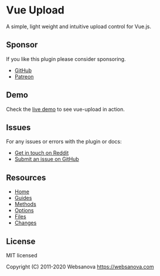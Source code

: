 # Vue Upload

A simple, light weight and intuitive upload control for Vue.js.


## Sponsor

If you like this plugin please consider sponsoring.

* [GitHub](https://github.com/sponsors/websanova)
* [Patreon](https://patreon.com/websanova)


## Demo

Check the [live demo](https://vue-upload.websanova.com) to see vue-upload in action.


## Issues

For any issues or errors with the plugin or docs:

* [Get in touch on Reddit](https://reddit.com/r/websanova)
* [Submit an issue on GitHub](https://github.com/websanova/vue-upload/issues)


## Resources

* [Home](https://websanova.com/docs/vue-upload)
* [Guides](https://websanova.com/docs/vue-upload/guides)
* [Methods](https://websanova.com/docs/vue-upload/methods)
* [Options](https://websanova.com/docs/vue-upload/options)
* [Files](https://websanova.com/docs/vue-upload/files)
* [Changes](https://websanova.com/docs/vue-upload/changes)


## License

MIT licensed

Copyright (C) 2011-2020 Websanova https://websanova.com